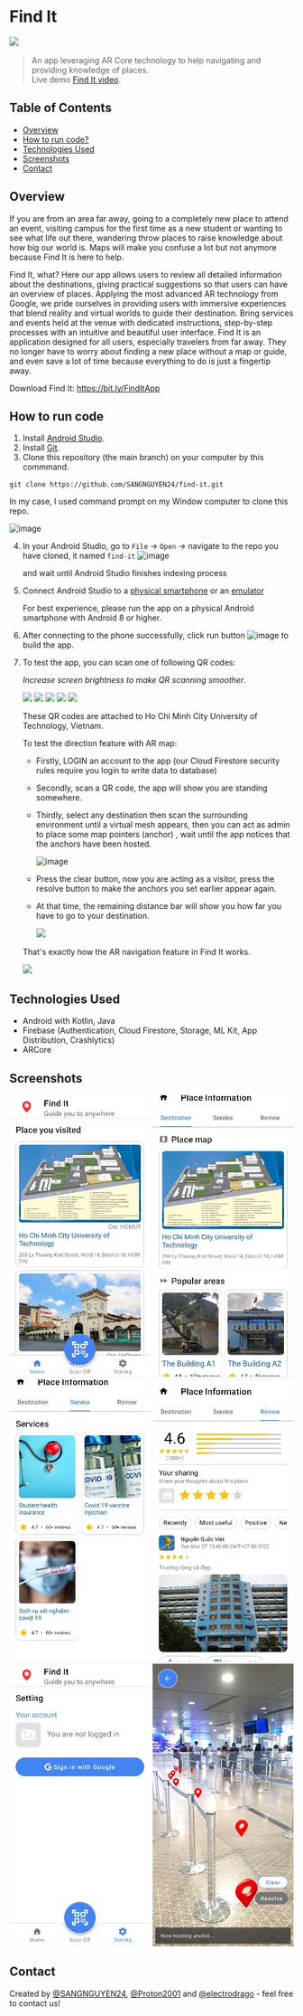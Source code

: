 # Find It
<img src="https://user-images.githubusercontent.com/78266241/161099748-0d735436-7d77-41cf-8f84-0da98e9b613c.png" width=50>

> An app leveraging AR Core technology to help navigating and providing knowledge of places. <br>
> Live demo [Find It video](https://www.youtube.com/watch?v=5fJSGYPfJM8). <!-- If you have the project hosted somewhere, include the link here. -->

## Table of Contents
* [Overview](#overview)
* [How to run code?](#how-to-run-code)
* [Technologies Used](#technologies-used)
* [Screenshots](#screenshots)
* [Contact](#contact)
<!-- * [Room for Improvement](#room-for-improvement)
* [Acknowledgements](#acknowledgements) -->
<!-- * [License](#license) -->


## Overview
If you are from an area far away, going to a completely new place to attend an event, visiting campus for the first time as a new student or wanting to see what life out there, wandering throw places to raise knowledge about how big our world is. Maps will make you confuse a lot but not anymore because Find It is here to help.

Find It, what? Here our app allows users to review all detailed information about the destinations, giving practical suggestions so that users can have an overview of places. Applying the most advanced AR technology from Google, we pride ourselves in providing users with immersive experiences that blend reality and virtual worlds to guide their destination. Bring services and events held at the venue with dedicated instructions, step-by-step processes with an intuitive and beautiful user interface. Find It is an application designed for all users, especially travelers from far away. They no longer have to worry about finding a new place without a map or guide, and even save a lot of time because everything to do is just a fingertip away.

Download Find It: https://bit.ly/FindItApp

## How to run code
1. Install [Android Studio](https://developer.android.com/studio?gclid=CjwKCAjwopWSBhB6EiwAjxmqDTWtCY4Ih65UNlYy5IjL_RpfmRggMSPU3mYgsPmexEnSMjJ1BWxiEhoCUn4QAvD_BwE&gclsrc=aw.ds).
2. Install [Git](https://git-scm.com/book/en/v2/Getting-Started-Installing-Git).
3. Clone this repository (the main branch) on your computer by this commmand.
```
git clone https://github.com/SANGNGUYEN24/find-it.git
```
In my case, I used command prompt on my Window computer to clone this repo.

![image](https://user-images.githubusercontent.com/78266241/161089521-f345f07c-5b5f-40eb-98c8-8dd54f2b1dd1.png)

4. In your Android Studio, go to `File` -> `Open` -> navigate to the repo you have cloned, it named `find-it`
![image](https://user-images.githubusercontent.com/78266241/161091102-61f734b8-c16c-4540-bd82-6923383f21d4.png)

   and wait until Android Studio finishes indexing process

5. Connect Android Studio to a [physical smartphone](https://developer.android.com/studio/run/device) or an [emulator](https://developer.android.com/studio/run/emulator)

   For best experience, please run the app on a physical Android smartphone with Android 8 or higher.  
   
6. After connecting to the phone successfully, click run button ![image](https://user-images.githubusercontent.com/78266241/161093587-f35d2949-4932-473d-b377-d4bb99e7da54.png) to build the app.

7. To test the app, you can scan one of following QR codes:

    _Increase screen brightness to make QR scanning smoother_.
    
    <img src="https://user-images.githubusercontent.com/78266241/161094621-fedd4455-0f4b-4bf4-b599-da987272cdfa.png" width=200> <img src="https://user-images.githubusercontent.com/78266241/161094628-c8ea3d3e-7314-4f8b-954d-77433abdec31.png" width=200> <img src="https://user-images.githubusercontent.com/78266241/161094632-a388b792-a383-425a-9c94-ba24ffb8b75e.png" width=200> <img src="https://user-images.githubusercontent.com/78266241/161094635-56621d1d-2bd0-419e-b88d-13abf3d504e2.png" width=200> <img src="https://user-images.githubusercontent.com/78266241/161094640-39ce4a96-c56c-498b-84be-33ed0de243f9.png" width=200>
    
    These QR codes are attached to Ho Chi Minh City University of Technology, Vietnam.
    
    To test the direction feature with AR map:
    
    - Firstly, LOGIN an account to the app (our Cloud Firestore security rules require you login to write data to database) 
    - Secondly, scan a QR code, the app will show you are standing somewhere. 
    - Thirdly, select any destination then scan the surrounding environment until a virtual mesh appears, 
    then you can act as admin to place some map pointers (anchor) , wait until the app notices that the anchors have been hosted.
    
        ![image](https://user-images.githubusercontent.com/78266241/161474577-50d02a31-855e-4600-a24f-a72533248f6d.png)

    
    - Press the clear button, now you are acting as a visitor, press the resolve button to make the anchors you set earlier appear again.
    - At that time, the remaining distance bar will show you how far you have to go to your destination.

        <img src="https://user-images.githubusercontent.com/57563272/172281666-910f4f0a-8ea0-4b01-ba71-43e4b6c6d826.jpg" width=100>

    That's exactly how the AR navigation feature in Find It works.
    
    <img src="https://user-images.githubusercontent.com/57563272/172281319-84d851ef-60f8-4959-9e89-72a9709d1260.jpg" width=200>
    


## Technologies Used
- Android with Kotlin, Java
- Firebase (Authentication, Cloud Firestore, Storage, ML Kit, App Distribution, Crashlytics)
- ARCore

## Screenshots
![Home page](_readme/home.jpg)
![Desination page](_readme/destination.jpg)
![Service page](_readme/service.jpg)
![Review page](_readme/review.jpg)
![User page](_readme/user.jpg)
![Find It airport](_readme/airport.jpg)
<!-- <img src="./_readme/home.jpg" alt="home" width="200"/>
<img src="./_readme/destination.jpg" alt="destination" width="200"/>
<img src="./_readme/service.jpg" alt="service" width="200"/>
<img src="./_readme/review.jpg" alt="review" width="200"/>
<img src="./_readme/user.jpg" alt="user" width="200"/> -->
<!-- If you have screenshots you'd like to share, include them here.


<!-- ## Setup
What are the project requirements/dependencies? Where are they listed? A requirements.txt or a Pipfile.lock file perhaps? Where is it located?

Proceed to describe how to install / setup one's local environment / get started with the project.
 -->

<!-- ## Usage
How does one go about using it?
Provide various use cases and code examples here.

`write-your-code-here`
 -->



<!-- ## Room for Improvement
Include areas you believe need improvement / could be improved. Also add TODOs for future development.

Room for improvement:
- Improvement to be done 1
- Improvement to be done 2

To do:
- Feature to be added 1
- Feature to be added 2
 -->

<!-- ## Acknowledgements
Give credit here.
- This project was inspired by...
- This project was based on [this tutorial](https://www.example.com).
- Many thanks to... -->


## Contact
Created by [@SANGNGUYEN24](https://github.com/SANGNGUYEN24), [@Proton2001](https://github.com/Pronton2001) and [@electrodrago](https://github.com/electrodrago) - feel free to contact us!


<!-- Optional -->
<!-- ## License -->
<!-- This project is open source and available under the [... License](). -->

<!-- You don't have to include all sections - just the one's relevant to your project -->
